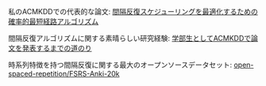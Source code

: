 私のACMKDDでの代表的な論文: [間隔反復スケジューリングを最適化するための確率的最短経路アルゴリズム](http://www.maimemo.com/paper/)

間隔反復アルゴリズムに関する素晴らしい研究経験: [学部生としてACMKDDで論文を発表するまでの道のり](https://medium.com/@JarrettYe/how-did-i-publish-a-paper-in-acmkdd-as-an-undergraduate-c0199baddf31?source=friends_link&sk=de3ccb28e7db7dcbf1152f967669ebcb)

時系列特徴を持つ間隔反復に関する最大のオープンソースデータセット: [open-spaced-repetition/FSRS-Anki-20k](https://huggingface.co/datasets/open-spaced-repetition/FSRS-Anki-20k)